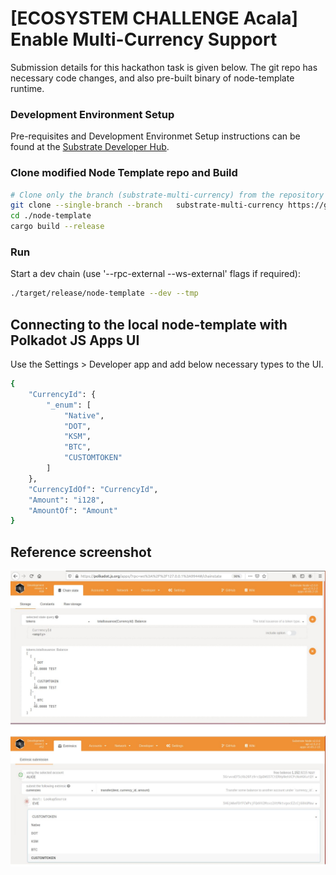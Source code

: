 # [ECOSYSTEM CHALLENGE Acala] Enable Multi-Currency Support

Submission details for this hackathon task is given below.
The git repo has necessary code changes, and also pre-built binary of node-template runtime.

### Development Environment Setup

Pre-requisites and Development Environmet Setup instructions can be found at the
[Substrate Developer Hub](https://substrate.dev/docs/en/knowledgebase/getting-started).

### Clone modified Node Template repo and Build

```bash
# Clone only the branch (substrate-multi-currency) from the repository into a local directory named 'node-template'
git clone --single-branch --branch   substrate-multi-currency https://github.com/ksk2345/hello-world-by-polkadot.git node-template
cd ./node-template
cargo build --release
```

### Run

Start a dev chain (use '--rpc-external --ws-external' flags if required):

```bash
./target/release/node-template --dev --tmp
```

## Connecting to the local node-template with Polkadot JS Apps UI 

Use the Settings > Developer app and add below necessary types to the UI.
```bash
{
    "CurrencyId": {
        "_enum": [
            "Native",
            "DOT",
            "KSM",
            "BTC",
            "CUSTOMTOKEN"
        ]
    },
    "CurrencyIdOf": "CurrencyId",
    "Amount": "i128",
    "AmountOf": "Amount"
}
```
## Reference screenshot 
![screenshot](https://github.com/ksk2345/hello-world-by-polkadot/blob/substrate-multi-currency/screenshot-acala-multi-currency.jpeg)

